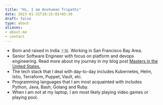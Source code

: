 ```yaml
---
title: "Hi, I am Anshuman Tripathi"
date: 2023-01-31T18:25:01+05:30
draft: false
type: about
aliases:
- about-me
- contact
---
```


* Born and raised in India 🇮🇳. Working in San Francisco Bay Area. 
* Senior Software Engineer with focus on platform and devops engineering. Read more about my journey in my blog post [Masters in the United States.](/blog/masters-in-the-united-states)
* The tech stack that I deal with day-to-day includes Kubernetes, Helm, Istio, Terraform, Puppet, Vault, etc.
* Programming languages that I am most acquainted with includes Python, Java, Bash, Golang and Ruby.
* When I am not at my laptop, I am most likely playing video games or playing pool.
